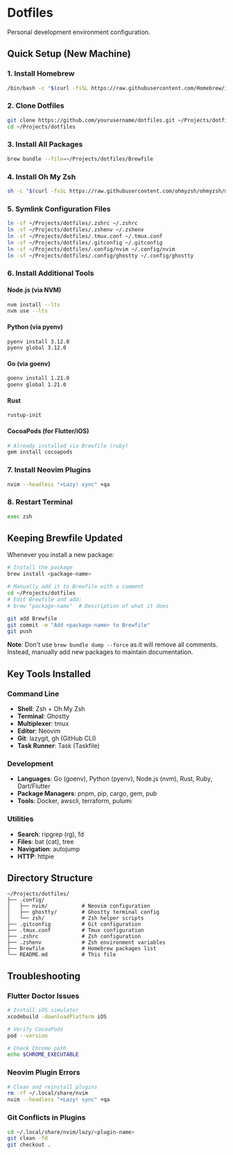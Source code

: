 # Dotfiles

Personal development environment configuration.

## Quick Setup (New Machine)

### 1. Install Homebrew
```bash
/bin/bash -c "$(curl -fsSL https://raw.githubusercontent.com/Homebrew/install/HEAD/install.sh)"
```

### 2. Clone Dotfiles
```bash
git clone https://github.com/yourusername/dotfiles.git ~/Projects/dotfiles
cd ~/Projects/dotfiles
```

### 3. Install All Packages
```bash
brew bundle --file=~/Projects/dotfiles/Brewfile
```

### 4. Install Oh My Zsh
```bash
sh -c "$(curl -fsSL https://raw.githubusercontent.com/ohmyzsh/ohmyzsh/master/tools/install.sh)"
```

### 5. Symlink Configuration Files
```bash
ln -sf ~/Projects/dotfiles/.zshrc ~/.zshrc
ln -sf ~/Projects/dotfiles/.zshenv ~/.zshenv
ln -sf ~/Projects/dotfiles/.tmux.conf ~/.tmux.conf
ln -sf ~/Projects/dotfiles/.gitconfig ~/.gitconfig
ln -sf ~/Projects/dotfiles/.config/nvim ~/.config/nvim
ln -sf ~/Projects/dotfiles/.config/ghostty ~/.config/ghostty
```

### 6. Install Additional Tools

#### Node.js (via NVM)
```bash
nvm install --lts
nvm use --lts
```

#### Python (via pyenv)
```bash
pyenv install 3.12.0
pyenv global 3.12.0
```

#### Go (via goenv)
```bash
goenv install 1.21.0
goenv global 1.21.0
```

#### Rust
```bash
rustup-init
```

#### CocoaPods (for Flutter/iOS)
```bash
# Already installed via Brewfile (ruby)
gem install cocoapods
```

### 7. Install Neovim Plugins
```bash
nvim --headless "+Lazy! sync" +qa
```

### 8. Restart Terminal
```bash
exec zsh
```

## Keeping Brewfile Updated

Whenever you install a new package:

```bash
# Install the package
brew install <package-name>

# Manually add it to Brewfile with a comment
cd ~/Projects/dotfiles
# Edit Brewfile and add:
# brew "package-name"  # Description of what it does

git add Brewfile
git commit -m "Add <package-name> to Brewfile"
git push
```

**Note**: Don't use `brew bundle dump --force` as it will remove all comments. Instead, manually add new packages to maintain documentation.

## Key Tools Installed

### Command Line
- **Shell**: Zsh + Oh My Zsh
- **Terminal**: Ghostty
- **Multiplexer**: tmux
- **Editor**: Neovim
- **Git**: lazygit, gh (GitHub CLI)
- **Task Runner**: Task (Taskfile)

### Development
- **Languages**: Go (goenv), Python (pyenv), Node.js (nvm), Rust, Ruby, Dart/Flutter
- **Package Managers**: pnpm, pip, cargo, gem, pub
- **Tools**: Docker, awscli, terraform, pulumi

### Utilities
- **Search**: ripgrep (rg), fd
- **Files**: bat (cat), tree
- **Navigation**: autojump
- **HTTP**: httpie

## Directory Structure

```
~/Projects/dotfiles/
├── .config/
│   ├── nvim/           # Neovim configuration
│   ├── ghostty/        # Ghostty terminal config
│   └── zsh/            # Zsh helper scripts
├── .gitconfig          # Git configuration
├── .tmux.conf          # Tmux configuration
├── .zshrc              # Zsh configuration
├── .zshenv             # Zsh environment variables
├── Brewfile            # Homebrew packages list
└── README.md           # This file
```

## Troubleshooting

### Flutter Doctor Issues
```bash
# Install iOS simulator
xcodebuild -downloadPlatform iOS

# Verify CocoaPods
pod --version

# Check Chrome path
echo $CHROME_EXECUTABLE
```

### Neovim Plugin Errors
```bash
# Clean and reinstall plugins
rm -rf ~/.local/share/nvim
nvim --headless "+Lazy! sync" +qa
```

### Git Conflicts in Plugins
```bash
cd ~/.local/share/nvim/lazy/<plugin-name>
git clean -fd
git checkout .
```
